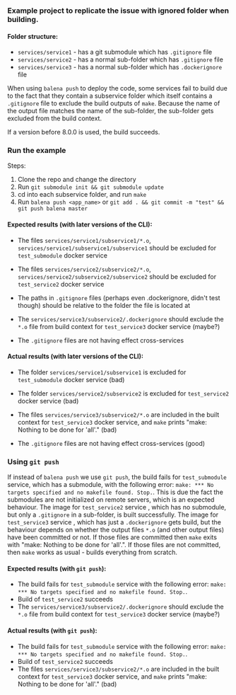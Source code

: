 ### Example project to replicate the issue with ignored folder when building.

#### Folder structure:
  - `services/service1` - has a git submodule which has `.gitignore` file
  - `services/service2` - has a normal sub-folder which has `.gitignore` file
  - `services/service3` - has a normal sub-folder which has `.dockerignore` file


When using `balena push` to deploy the code, some services fail to build due to the fact
that they contain a subservice folder which itself contains a `.gitignore` file to exclude the build outputs of `make`.
Because the name of the output file matches the name of the sub-folder, the sub-folder gets excluded from the build context.

If a version before 8.0.0 is used, the build succeeds.


### Run the example

Steps:
  1. Clone the repo and change the directory
  2. Run `git submodule init && git submodule update`
  3. cd into each subservice folder, and run `make`
  4. Run `balena push <app_name>` or `git add . && git commit -m "test" && git push balena master`


#### Expected results (with later versions of the CLI):
  - The files `services/service1/subservice1/*.o`, `services/service1/subservice1/subservice1` should be excluded
    for `test_submodule` docker service
  - The files `services/service2/subservice2/*.o`, `services/service2/subservice2/subservice2` should be excluded
    for `test_service2` docker service
  - The paths in `.gitignore` files (perhaps even .dockerignore, didn't test though) should be relative to the
    folder the file is located at
  - The `services/service3/subservice2/.dockerignore` should exclude the `*.o` file from build context
    for `test_service3` docker service (maybe?)

  - The `.gitignore` files are not having effect cross-services


#### Actual results (with later versions of the CLI):
  - The folder `services/service1/subservice1` is excluded for `test_submodule` docker service (bad)
  - The folder `services/service2/subservice2` is excluded for `test_service2` docker service (bad)
  - The files `services/service3/subservice2/*.o` are included in the built context for `test_service3`
    docker service, and `make` prints "make: Nothing to be done for 'all'." (bad)

  - The `.gitignore` files are not having effect cross-services (good)


### Using `git push`

If instead of `balena push` we use `git push`, the build fails for `test_submodule` service,
which has a submodule, with the following error: `make: *** No targets specified and no makefile found. Stop.`.
This is due the fact the submodules are not initialized on remote servers, which is an expected behaviour.
The image for `test_service2` service , which has no submodule, but only a `.gitignore` in a sub-folder,
is built successfully.
The image for `test_service3` service , which has just a `.dockerignore` gets build, but the behaviour depends on
whether the output files `*.o` (and other output files) have been committed or not. If those files are committed then `make` exits with "make: Nothing to be done for 'all'.".
If those files are not committed, then `make` works as usual - builds everything from scratch.

#### Expected results (with `git push`):
  - The build fails for `test_submodule` service with the following error: `make: *** No targets specified and no makefile found. Stop.`.
  - Build of `test_service2` succeeds
  - The `services/service3/subservice2/.dockerignore` should exclude the `*.o` file from build context
    for `test_service3` docker service (maybe?)


#### Actual results (with `git push`):
  - The build fails for `test_submodule` service with the following error: `make: *** No targets specified and no makefile found. Stop.`.
  - Build of `test_service2` succeeds
  - The files `services/service3/subservice2/*.o` are included in the built context for `test_service3`
    docker service, and `make` prints "make: Nothing to be done for 'all'." (bad)
